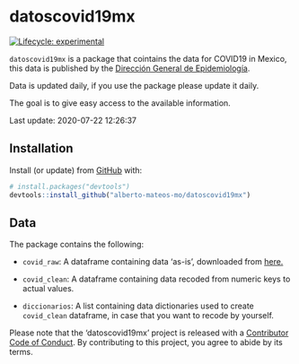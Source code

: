 
<!-- README.md is generated from README.Rmd. Please edit that file -->

# datoscovid19mx

<!-- badges: start -->

[![Lifecycle:
experimental](https://img.shields.io/badge/lifecycle-experimental-orange.svg)](https://www.tidyverse.org/lifecycle/#experimental)
<!-- badges: end -->

`datoscovid19mx` is a package that cointains the data for COVID19 in
Mexico, this data is published by the [Dirección General de
Epidemiología](https://www.gob.mx/salud/acciones-y-programas/direccion-general-de-epidemiologia).

Data is updated daily, if you use the package please update it daily.

The goal is to give easy access to the available information.

Last update: 2020-07-22 12:26:37

## Installation

Install (or update) from [GitHub](https://github.com/) with:

``` r
# install.packages("devtools")
devtools::install_github("alberto-mateos-mo/datoscovid19mx")
```

## Data

The package contains the following:

  - `covid_raw`: A dataframe containing data ‘as-is’, downloaded from
    [here.](https://www.gob.mx/salud/documentos/datos-abiertos-152127)

  - `covid_clean`: A dataframe containing data recoded from numeric keys
    to actual values.

  - `diccionarios`: A list containing data dictionaries used to create
    `covid_clean` dataframe, in case that you want to recode by
    yourself.

Please note that the ‘datoscovid19mx’ project is released with a
[Contributor Code of Conduct](CODE_OF_CONDUCT.md). By contributing to
this project, you agree to abide by its terms.

